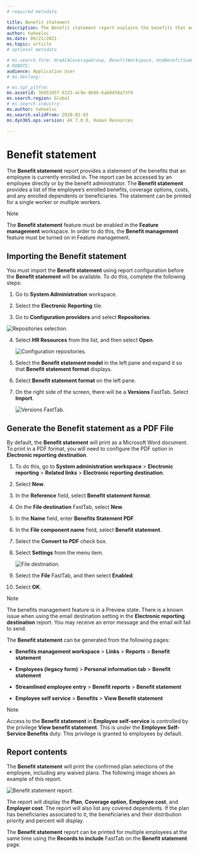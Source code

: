 ```yaml
---
# required metadata

title: Benefit statement
description: The Benefit statement report explains the benefits that an employee is currently enrolled in.
author: twheeloc
ms.date: 09/21/2021
ms.topic: article
# optional metadata

# ms.search.form: HcmACACoverageGroup, BenefitWorkspace, HcmBenefitSummaryPart
# ROBOTS: 
audience: Application User
# ms.devlang: 

# ms.tgt_pltfrm: 
ms.assetid: 3b953d5f-6325-4c9e-8b9b-6ab0458a73f8
ms.search.region: Global
# ms.search.industry: 
ms.author: twheeloc
ms.search.validFrom: 2020-02-03
ms.dyn365.ops.version: AX 7.0.0, Human Resources

---
```


# Benefit statement

The **Benefit statement** report provides a statement of the benefits that an employee is currently enrolled in. The report can be accessed by an employee directly or by the benefit administrator. The **Benefit statement** provides a list of the employee’s enrolled benefits, coverage options, costs, and any enrolled dependents or beneficiaries. The statement can be printed for a single worker or multiple workers.

> [!NOTE]
The **Benefit statement** feature must be enabled in the **Feature management** workspace. In order to do this, the **Benefit management** feature must be turned on in Feature management. 


## Importing the Benefit statement 

You must import the **Benefit statement** using report configuration before the **Benefit statement** will be available. To do this, complete the following steps:

1.  Go to **System Administration** workspace.

2.  Select the **Electronic Reporting** tile.

3.  Go to **Configuration providers** and select **Repositories**.

  ![Repositories selection.](https://user-images.githubusercontent.com/26801678/134203290-7faf7245-ed08-44e9-95a1-a7ba278c42c6.png)

4.  Select **HR Resources** from the list, and then select **Open**.

    ![Configuration repositories.](https://user-images.githubusercontent.com/26801678/134203619-b3fd087d-1fe9-45ef-a588-1afedfe38dfd.png)

5.  Select the **Benefit statement model** in the left pane and expand it so that **Benefit statement format** displays.

6.  Select **Benefit statement format** on the left pane.

7.  On the right side of the screen, there will be a **Versions** FastTab. Select **Import**.

    ![Versions FastTab.](https://user-images.githubusercontent.com/26801678/134203763-f12ef549-e326-400d-ac69-b25fc94af47b.png)

## Generate the Benefit statement as a PDF File

By default, the **Benefit statement** will print as a Microsoft Word document. To print in a PDF format, you will need to configure the PDF option in **Electronic reporting destination**. 

1. To do this, go to **System administration workspace** > **Electronic reporting** > **Related links** > **Electronic reporting destination**.

1.  Select **New**.

2.  In the **Reference** field, select **Benefit statement format**.

3.  On the **File destination** FastTab, select **New**.

4.  In the **Name** field, enter **Benefits Statement PDF**.

5.  In the **File component name** field, select **Benefit statement**.

6.  Select the **Convert to PDF** check box.

7.  Select **Settings** from the menu item. 

    ![File destination.](https://user-images.githubusercontent.com/26801678/134203881-a3f1ebc3-d816-485d-a53b-026cc29cae64.png)

8.  Select the **File** FastTab, and then select **Enabled**.

9.  Select **OK**.
   
> [!NOTE]
> The benefits management feature is in a Preview state. There is a known issue when using the email destination setting in the **Electronic reporting destination** report. You may receive an error message and the email will fail to send.

The **Benefit statement** can be generated from the following pages:

-   **Benefits management workspace** > **Links** > **Reports** > **Benefit statement**

-   **Employees (legacy form)** > **Personal information tab** > **Benefit statement**

-   **Streamlined employee entry** > **Benefit reports** > **Benefit statement**

-   **Employee self service** > **Benefits** > **View Benefit statement**

> [!NOTE]
>  Access to the **Benefit statement** in **Employee self-service** is controlled by the privilege **View benefit statement**. This is under the **Employee Self-Service Benefits** duty. This privilege is granted to employees by default.

## Report contents

The **Benefit statement** will print the confirmed plan selections of the employee, including any waived plans. The following image shows an example of this report. 

![Benefit statement report.](https://user-images.githubusercontent.com/26801678/134204058-61baa318-fede-4795-a256-acdf3217f9f9.png)

The report will display the **Plan**, **Coverage option**, **Employee cost**, and **Employer cost**. The report will also list any covered dependents. If the plan has beneficiaries associated to it, the beneficiaries and their distribution priority and percent will display.

The **Benefit statement** report can be printed for multiple employees at the same time using the **Records to include** FastTab on the **Benefit statement** page.
